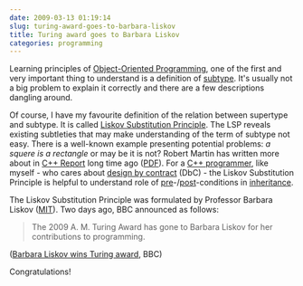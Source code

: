 ```yaml
---
date: 2009-03-13 01:19:14
slug: turing-award-goes-to-barbara-liskov
title: Turing award goes to Barbara Liskov
categories: programming
---
```


Learning principles of [Object-Oriented Programming](http://en.wikipedia.org/wiki/Object-oriented_programming), one of the first and very important thing to understand is a definition of [subtype](http://en.wikipedia.org/wiki/Subtype). It's usually not a big problem to explain it correctly and there are a few descriptions dangling around.





Of course, I have my favourite definition of the relation between supertype and subtype. It is called [Liskov Substitution Principle](http://en.wikipedia.org/wiki/Liskov_substitution_principle). The LSP reveals existing subtleties that may make understanding of the term of subtype not easy. There is a well-known example presenting potential problems: _a squere is a rectangle_ or may be it is not? Robert Martin has written more about in [C++ Report](http://www.adtmag.com/joop/index.aspx) long time ago ([PDF](http://www.objectmentor.com/resources/articles/lsp.pdf)). For a [C++ programmer](http://www.research.att.com/~bs/C++.html), like myself - who cares about [design by contract](http://en.wikipedia.org/wiki/Design_by_contract) (DbC) - the Liskov Substitution Principle is helpful to understand role of [pre](http://en.wikipedia.org/wiki/Precondition)-/[post](http://http://en.wikipedia.org/wiki/Postcondition)-conditions in [inheritance](http://en.wikipedia.org/wiki/Inheritance_(computer_science)).





The Liskov Substitution Principle was formulated by Professor Barbara Liskov ([MIT](http://www.mit.edu/)). Two days ago, BBC announced as follows:





> The 2009 A. M. Turing Award has gone to Barbara Liskov for her contributions to programming.




([Barbara Liskov wins Turing award](http://news.bbc.co.uk/1/hi/technology/7937010.stm), BBC)





Congratulations!

